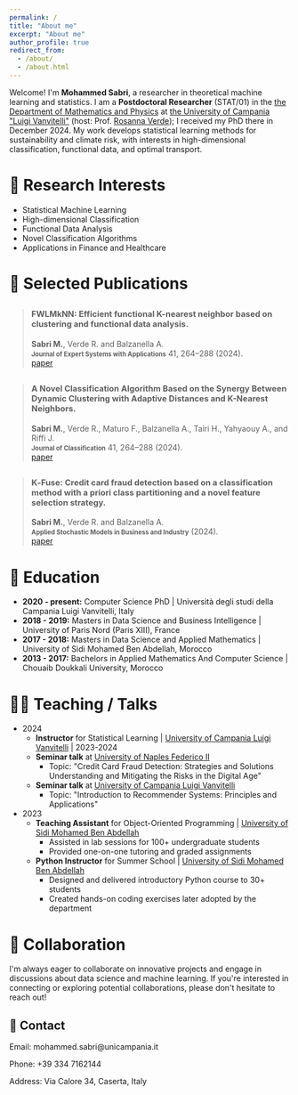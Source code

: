 ```yaml
---
permalink: /
title: "About me"
excerpt: "About me"
author_profile: true
redirect_from: 
  - /about/
  - /about.html
---
```


Welcome! I'm **Mohammed Sabri**, a researcher in theoretical machine learning and statistics. I am a **Postdoctoral Researcher** (STAT/01) in the [the Department of Mathematics and Physics](https://www.matfis.unicampania.it/) at [the University of Campania "Luigi Vanvitelli"](https://international.unicampania.it/index.php/en/) (host: Prof. [Rosanna Verde](https://www.researchgate.net/profile/Rosanna_Verde)); I received my PhD there in December 2024. My work develops statistical learning methods for sustainability and climate risk, with interests in high-dimensional classification, functional data, and optimal transport.

# 💼 Research Interests
- Statistical Machine Learning
- High-dimensional Classification
- Functional Data Analysis
- Novel Classification Algorithms
- Applications in Finance and Healthcare

# 📝 Selected Publications

> ## <span style="font-size: 0.7em;">FWLMkNN: Efficient functional K-nearest neighbor based on clustering and functional data analysis.</span> <br>
> **Sabri M.**, Verde R. and Balzanella A. <br>
> **<span style="font-size: 0.8em;">Journal of Expert Systems with Applications</span>** 41, 264–288 (2024). <br>
> [paper](https://www.sciencedirect.com/science/article/pii/S0957417425021864)

> ## <span style="font-size: 0.7em;">A Novel Classification Algorithm Based on the Synergy Between Dynamic Clustering with Adaptive Distances and K-Nearest Neighbors.</span> <br>
> **Sabri M.**, Verde R., Maturo F., Balzanella A., Tairi H., Yahyaouy A., and Riffi J. <br>
> **<span style="font-size: 0.8em;">Journal of Classification</span>** 41, 264–288 (2024). <br>
> [paper](https://link.springer.com/article/10.1007/s00357-024-09471-5)

> ## <span style="font-size: 0.7em;"> K‐Fuse: Credit card fraud detection based on a classification method with a priori class partitioning and a novel feature selection strategy. </span> <br>
> **Sabri M.**, Verde R. and Balzanella A. <br>
> **<span style="font-size: 0.8em;">Applied Stochastic Models in Business and Industry</span>** (2024). <br>
> [paper](https://onlinelibrary.wiley.com/doi/abs/10.1002/asmb.2868)

# 📖 Education
- **2020 - present:** Computer Science PhD &#124; Università degli studi della Campania Luigi Vanvitelli, Italy
- **2018 - 2019:** Masters in Data Science and Business Intelligence &#124; University of Paris Nord (Paris XIII), France
- **2017 - 2018:** Masters in Data Science and Applied Mathematics &#124; University of Sidi Mohamed Ben Abdellah, Morocco
- **2013 - 2017:** Bachelors in Applied Mathematics And Computer Science &#124; Chouaib Doukkali University, Morocco

# 👨‍🏫 Teaching / Talks
- 2024
  - **Instructor** for Statistical Learning &#124; [University of Campania Luigi Vanvitelli](https://www.matfis.unicampania.it/dipartimento/avvisi/655-avviso-inizio-corso-statistical-learning-data-analytics-2) &#124; 2023-2024
  - **Seminar talk** at [University of Naples Federico II](https://www.unina.it/home;jsessionid=EEE5F0CA8C1A87738007FFD216835F2D.node_publisher12)
     - Topic: "Credit Card Fraud Detection: Strategies and Solutions Understanding and Mitigating the Risks in the Digital Age"
  - **Seminar talk** at [University of Campania Luigi Vanvitelli](https://www.matfis.unicampania.it/)
     - Topic: "Introduction to Recommender Systems: Principles and Applications"
- 2023
  - **Teaching Assistant** for Object-Oriented Programming &#124; [University of Sidi Mohamed Ben Abdellah](https://www.fsdm.usmba.ac.ma/)
     - Assisted in lab sessions for 100+ undergraduate students
     - Provided one-on-one tutoring and graded assignments
  - **Python Instructor** for Summer School &#124; [University of Sidi Mohamed Ben Abdellah](https://www.fsdm.usmba.ac.ma/)
     - Designed and delivered introductory Python course to 30+ students
     - Created hands-on coding exercises later adopted by the department

# 🤝 Collaboration
I'm always eager to collaborate on innovative projects and engage in discussions about data science and machine learning. If you're interested in connecting or exploring potential collaborations, please don't hesitate to reach out!

<section id="contact">
    <h2>📍 Contact</h2>
    <p>Email: mohammed.sabri@unicampania.it</p>
    <p>Phone: +39 334 7162144</p>
    <p>Address: Via Calore 34, Caserta, Italy</p>
    <div class="map-responsive">
        <!-- Google Maps iframe here -->
    </div>
</section>
